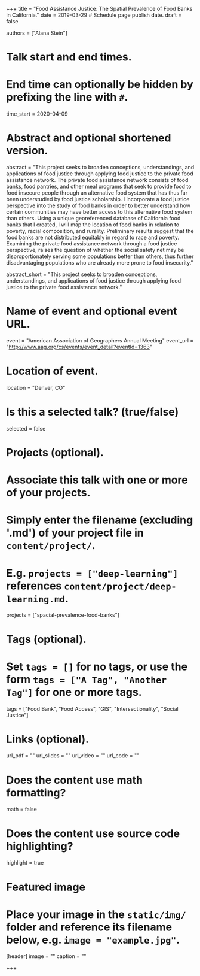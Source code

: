 +++
title = "Food Assistance Justice: The Spatial Prevalence of Food Banks in California."
date = 2019-03-29  # Schedule page publish date.
draft = false

authors = ["Alana Stein"]

# Talk start and end times.
#   End time can optionally be hidden by prefixing the line with `#`.
time_start = 2020-04-09

# Abstract and optional shortened version.
abstract = "This project seeks to broaden conceptions, understandings, and applications of food justice through applying food justice to the private food assistance network. The private food assistance network consists of food banks, food pantries, and other meal programs that seek to provide food to food insecure people through an alternative food system that has thus far been understudied by food justice scholarship. I incorporate a food justice perspective into the study of food banks in order to better understand how certain communities may have better access to this alternative food system than others. Using a unique georeferenced database of California food banks that I created, I will map the location of food banks in relation to poverty, racial composition, and rurality. Preliminary results suggest that the food banks are not distributed equitably in regard to race and poverty. Examining the private food assistance network through a food justice perspective, raises the question of whether the social safety net may be disproportionately serving some populations better than others, thus further disadvantaging populations who are already more prone to food insecurity."

abstract_short = "This project seeks to broaden conceptions, understandings, and applications of food justice through applying food justice to the private food assistance network."

# Name of event and optional event URL.
event = "American Association of Geographers Annual Meeting"
event_url = "http://www.aag.org/cs/events/event_detail?eventId=1363"

# Location of event.
location = "Denver, CO"

# Is this a selected talk? (true/false)
selected = false

# Projects (optional).
#   Associate this talk with one or more of your projects.
#   Simply enter the filename (excluding '.md') of your project file in `content/project/`.
#   E.g. `projects = ["deep-learning"]` references `content/project/deep-learning.md`.
projects = ["spacial-prevalence-food-banks"]

# Tags (optional).
#   Set `tags = []` for no tags, or use the form `tags = ["A Tag", "Another Tag"]` for one or more tags.
tags = ["Food Bank", "Food Access", "GIS", "Intersectionality", "Social Justice"]

# Links (optional).
url_pdf = ""
url_slides = ""
url_video = ""
url_code = ""

# Does the content use math formatting?
math = false

# Does the content use source code highlighting?
highlight = true

# Featured image
# Place your image in the `static/img/` folder and reference its filename below, e.g. `image = "example.jpg"`.
[header]
image = ""
caption = ""

+++

